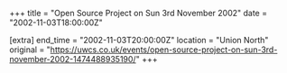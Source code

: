 +++
title = "Open Source Project on Sun 3rd November 2002"
date = "2002-11-03T18:00:00Z"

[extra]
end_time = "2002-11-03T20:00:00Z"
location = "Union North"
original = "https://uwcs.co.uk/events/open-source-project-on-sun-3rd-november-2002-1474488935190/"
+++



